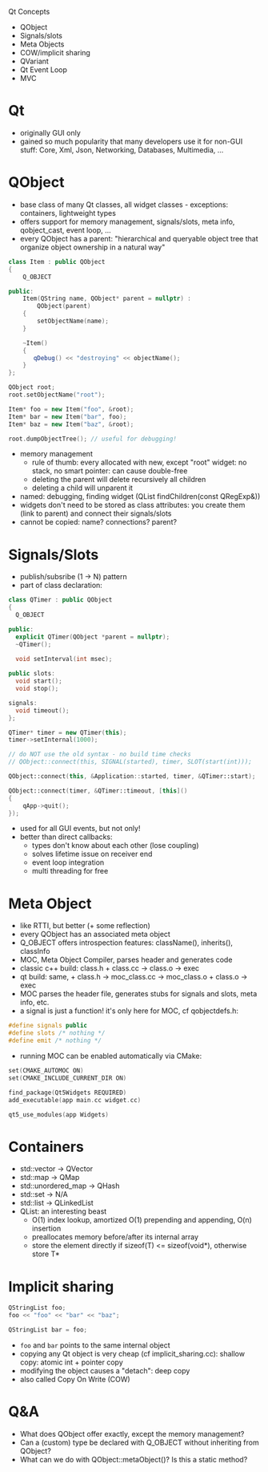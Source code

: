 Qt Concepts
  - QObject 
  - Signals/slots
  - Meta Objects
  - COW/implicit sharing
  - QVariant 
  - Qt Event Loop
  - MVC

Qt
==
 - originally GUI only
 - gained so much popularity that many developers use it for non-GUI stuff: Core, Xml, Json, Networking, Databases, Multimedia, ...



QObject
======= 
 - base class of many Qt classes, all widget classes - exceptions: containers, lightweight types
 - offers support for memory management, signals/slots, meta info, qobject\_cast, event loop, ...
 - every QObject has a parent: "hierarchical and queryable object tree that organize object ownership in a natural way"

```c++
class Item : public QObject
{
    Q_OBJECT

public:
    Item(QString name, QObject* parent = nullptr) :
        QObject(parent)
    {
        setObjectName(name);
    }

    ~Item() 
    {
       qDebug() << "destroying" << objectName(); 
    }
};

QObject root;
root.setObjectName("root");

Item* foo = new Item("foo", &root);
Item* bar = new Item("bar", foo);
Item* baz = new Item("baz", &root);

root.dumpObjectTree(); // useful for debugging!
```

 - memory management
   - rule of thumb: every allocated with new, except "root" widget: no stack, no smart pointer: can cause double-free
   - deleting the parent will delete recursively all children 
   - deleting a child will unparent it 
 - named: debugging, finding widget (QList<T> findChildren<T>(const QRegExp&))
 - widgets don't need to be stored as class attributes: you create them (link to parent) and connect their signals/slots
 - cannot be copied: name? connections? parent?



Signals/Slots
=============
 - publish/subsribe (1 -> N) pattern
 - part of class declaration:

```c++
class QTimer : public QObject
{
  Q_OBJECT

public:
  explicit QTimer(QObject *parent = nullptr);
  ~QTimer();
  
  void setInterval(int msec);

public slots:
  void start();
  void stop();

signals:
  void timeout();
};
```

```c++
QTimer* timer = new QTimer(this);
timer->setInternal(1000);

// do NOT use the old syntax - no build time checks
// QObject::connect(this, SIGNAL(started), timer, SLOT(start(int)));

QObject::connect(this, &Application::started, timer, &QTimer::start);

QObject::connect(timer, &QTimer::timeout, [this]() 
{ 
    qApp->quit(); 
});
```

 - used for all GUI events, but not only!
 - better than direct callbacks:
   - types don't know about each other (lose coupling)
   - solves lifetime issue on receiver end
   - event loop integration
   - multi threading for free



Meta Object
===========
 - like RTTI, but better (+ some reflection)
 - every QObject has an associated meta object
 - Q_OBJECT offers introspection features: className(), inherits(), classInfo
 - MOC, Meta Object Compiler, parses header and generates code
 - classic c++ build: class.h + class.cc -> class.o -> exec
 - qt build: same, + class.h -> moc_class.cc -> moc_class.o + class.o -> exec
 - MOC parses the header file, generates stubs for signals and slots, meta info, etc.
 - a signal is just a function! it's only here for MOC, cf qobjectdefs.h:

```c++
#define signals public
#define slots /* nothing */
#define emit /* nothing */
```

 - running MOC can be enabled automatically via CMake:

```c++
set(CMAKE_AUTOMOC ON)
set(CMAKE_INCLUDE_CURRENT_DIR ON)

find_package(Qt5Widgets REQUIRED)
add_executable(app main.cc widget.cc)

qt5_use_modules(app Widgets)
```



Containers
==========
 - std::vector -> QVector
 - std::map -> QMap
 - std::unordered_map -> QHash
 - std::set -> N/A
 - std::list -> QLinkedList
 - QList: an interesting beast
   - O(1) index lookup, amortized O(1) prepending and appending, O(n) insertion
   - preallocates memory before/after its internal array
   - store the element directly if sizeof(T) <= sizeof(void\*), otherwise store T\*



Implicit sharing
================
```c++
QStringList foo;
foo << "foo" << "bar" << "baz";

QStringList bar = foo;
```

 - `foo` and `bar` points to the same internal object
 - copying any Qt object is very cheap (cf implicit\_sharing.cc): shallow copy: atomic int + pointer copy
 - modifying the object causes a "detach": deep copy
 - also called Copy On Write (COW)



Q&A
===
 - What does QObject offer exactly, except the memory management?
 - Can a (custom) type be declared with Q_OBJECT without inheriting from QObject?
 - What can we do with QObject::metaObject()? Is this a static method?
